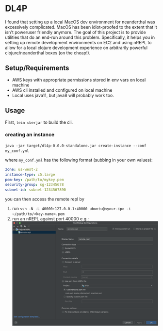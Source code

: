 DL4P
====
I found that setting up a local MacOS dev environment for neanderthal was excessively complicated. MacOS has been 
idiot-proofed to the extent that it isn't poweruser friendly anymore. The goal of this project is to provide utilities 
that do an end-run around this problem. Specifically, it helps you in setting up remote development environments on EC2 
and using nREPL to allow for a local clojure development experience on arbitrarily powerful clojure/neanderthal boxes
(on the cheap!).

Setup/Requirements
------------------
* AWS keys with appropriate permissions stored in env vars on local machine
* AWS cli installed and configured on local machine
* Local uses java11, but java8 will probably work too.

Usage
-----
First, `lein uberjar` to build the cli.

### creating an instance
`java -jar target/dl4p-0.0.0-standalone.jar create-instance --conf my_conf.yml`

where `my_conf.yml` has the following format (subbing in your own values):

```yaml
zone: us-west-2
instance-type: c5.large
pem-key: /path/to/mykey.pem
security-group: sg-12345678
subnet-id: subnet-1234567890
```

you can then access the remote repl by 
1. run `ssh -N -L 40000:127.0.0.1:40000 ubuntu@<your-ip> -i ~/path/to/<key-name>.pem`
2. run an nREPL against port 40000 e.g.:
![nrepl-config](./remote-repl-conf.png)